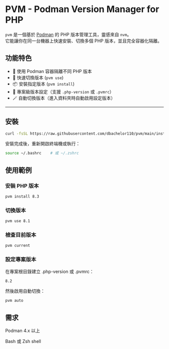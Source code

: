 # PVM - Podman Version Manager for PHP

`pvm` 是一個基於 [Podman](https://podman.io/) 的 PHP 版本管理工具，靈感來自 `nvm`。  
它能讓你在同一台機器上快速安裝、切換多個 PHP 版本，並且完全容器化隔離。

## 功能特色
- 🚀 使用 Podman 容器隔離不同 PHP 版本
- 🔄 快速切換版本 (`pvm use`)
- 📦 安裝指定版本 (`pvm install`)
- 📂 專案級版本設定（支援 `.php-version` 或 `.pvmrc`）
- 🪄 自動切換版本（進入資料夾時自動啟用設定版本）

---

## 安裝

```bash
curl -fsSL https://raw.githubusercontent.com/dbachelor110/pvm/main/install.sh | bash
```
安裝完成後，重新開啟終端機或執行：
```bash
source ~/.bashrc    # 或 ~/.zshrc
```
## 使用範例
### 安裝 PHP 版本
```bash
pvm install 8.3
```
### 切換版本
```bash
pvm use 8.1
```
### 檢查目前版本
```bash
pvm current
```
### 設定專案版本
在專案根目錄建立 .php-version 或 .pvmrc：
```bash
8.2
```
然後啟用自動切換：
```bash
pvm auto
```
## 需求
Podman 4.x 以上

Bash 或 Zsh shell